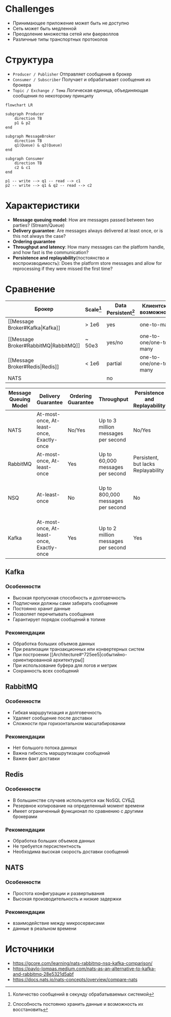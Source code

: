 # Challenges 
- Принимающее приложение может быть не доступно   
- Сеть может быть медленной
- Преодоление множества сетей или фаерволлов
- Различные типы транспортных протоколов

# Структура
- `Producer / Publisher`
Отправляет сообщения в брокер
- `Consumer / Subscriber`
Получает и обрабатывает сообщения из брокера
- `Topic / Exchange / Тема`
Логическая единица, объединяющая сообщения по некоторому принципу

```mermaid
flowchart LR

subgraph Producer
	direction TB
	p1 & p2
end

subgraph MessageBroker
	direction TB
	q1(Queue) & q2(Queue)
end

subgraph Consumer
	direction TB
	c2 & c1
end

p1 -- write --> q1 -- read --> c1
p2 -- write --> q1 & q2 -- read --> c2
```
# Характеристики
- **Message queuing model**: How are messages passed between two parties? (Stream/Queue)
- **Delivery guarantee**: Are messages always delivered at least once, or is this not always the case?
- **Ordering guarantee**
- **Throughput and latency**: How many messages can the platform handle, and how fast is the communication?
- **Persistence and replayability**(постоянство и воспроизводимость): Does the platform store messages and allow for reprocessing if they were missed the first time?

# Сравнение

[^1]: Количество сообщений в секунду обрабатываемых системой
[^2]: Способность постоянно хранить данные и возможность их восстановить

| Брокер                                | Scale[^1] | Data Persistent[^2] | Клиентские возможности |     |
| ------------------------------------- | --------- | ------------------- | ---------------------- | --- |
| [[Message Broker#Kafka\|Kafka]]       | > 1e6     | yes                 | one-to-many            |     |
| [[Message Broker#RabbitMQ\|RabbitMQ]] | ~ 50e3    | yes/no              | one-to-one/one-to-many |     |
| [[Message Broker#Redis\|Redis]]       | < 1e6     | partial             | one-to-one/one-to-many |     |
| NATS                                  |           | no                  |                        |     |

| Message Queuing Model | Delivery Guarantee                        | Ordering Guarantee | Throughput                          | Persistence and Replayability       | Limitations                                                  |
| --------------------- | ----------------------------------------- | ------------------ | ----------------------------------- | ----------------------------------- | ------------------------------------------------------------ |
| NATS                  | At-most-once, At-least-once, Exactly-once | No/Yes             | Up to 3 million messages per second | No/Yes                              | Limited ordering and delivery assurance, limited persistence |
| RabbitMQ              | At-most-once, At-least-once               | Yes                | Up to 60,000 messages per second    | Persistent, but lacks Replayability | Limited scalability, no replayability                        |
| NSQ                   | At-least-once                             | No                 | Up to 800,000 messages per second   | No                                  | Limited scalability and persistence, no replayability        |
| Kafka                 | At-most-once, At-least-once, Exactly-once | Yes                | Up to 2 million messages per second | Yes                                 | Complex setup and management, not suitable for RPCs          |

## Kafka
### Особенности
- Высокая пропускная способность и долговечность
- Подписчики должны сами забирать сообщение
- Постоянно хранит данные
- Позволяет перечитывать сообщения
- Гарантирует порядок сообщений в топике
### Рекомендации
- Обработка больших объемов данных
- При реализации транзакционных или конвертерных систем
- При построении [[Architecture#^725ee5|событийно-ориентированной архитектуры]]
- При использование буфера для логов и метрик
- Сохранность всех сообщений 

## RabbitMQ
### Особенности
- Гибкая маршрутизация и долговечность
- Удаляет сообщение после доставки
- Сложности при горизонтальном масштабировании
### Рекомендации
- Нет большого потока данных
- Важна гибкость маршрутизации сообщений
- Важен факт доставки

## Redis
### Особенности
- В большинстве случаев используется как NoSQL СУБД
- Резервное копирование на определенный момент времени
- Имеет ограниченный функционал по сравнению с другими брокерами
### Рекомендации
- Обработка больших объемов данных
- Не требуется персистентность
- Необходима высокая скорость доставки сообщений

## NATS
### Особенности
- Простота конфигурации и развертывания
- Высокая производительность и низкие задержки
### Рекомендации
- взаимодействие между микросервисами
- данные в реальном времени


# Источники
- https://gcore.com/learning/nats-rabbitmq-nsq-kafka-comparison/
- https://pavlo-lompas.medium.com/nats-as-an-alternative-to-kafka-and-rabbitmq-28e5321d5abf
- https://docs.nats.io/nats-concepts/overview/compare-nats